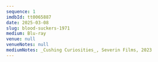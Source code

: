 ```yaml
---
sequence: 1
imdbId: tt0065887
date: 2025-03-08
slug: blood-suckers-1971
medium: Blu-ray
venue: null
venueNotes: null
mediumNotes: _Cushing Curiosities_, Severin Films, 2023
---
```


